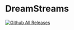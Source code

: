# DreamStreams
[![Github All Releases](https://img.shields.io/github/downloads/dreamstreams/overlay/total.svg)]()

